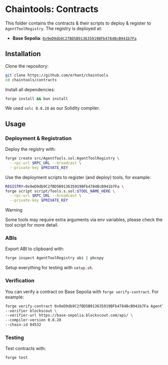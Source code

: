 # Chaintools: Contracts

This folder contains the contracts & their scripts to deploy & register to `AgentToolRegistry`. The registry is deployed at:

- **Base Sepolia**: [`0x9eD9db9C2fBD5B913635919BFb4784BcB941b7Fa`](https://base-sepolia.blockscout.com/address/0x9eD9db9C2fBD5B913635919BFb4784BcB941b7Fa)

## Installation

Clone the repository:

```sh
git clone https://github.com/erhant/chaintools
cd chaintools/contracts
```

Install all dependencies:

```sh
forge install && bun install
```

We used `solc 0.8.28` as our Solidity compiler.

## Usage

### Deployment & Registration

Deploy the registry with:

```sh
forge create src/AgentTools.sol:AgentToolRegistry \
  --rpc-url $RPC_URL --broadcast \
  --private-key $PRIVATE_KEY
```

Use the deployment scripts to register (and deploy) tools, for example:

```sh
REGISTRY=0x9eD9db9C2fBD5B913635919BFb4784BcB941b7Fa \
forge script script/Tools.s.sol:$TOOL_NAME_HERE \
  --rpc-url $RPC_URL --broadcast \
  --private-key $PRIVATE_KEY
```

> [!WARNING]
>
> Some tools may require extra arguments via env variables, please check the tool script for more detail.

### ABIs

Export ABI to clipboard with:

```sh
forge inspect AgentToolRegistry abi | pbcopy
```

Setup everything for testing with `setup.sh`.

### Verification

You can verify a contract on Base Sepolia with `forge verify-contract`. For example:

```sh
forge verify-contract 0x9eD9db9C2fBD5B913635919BFb4784BcB941b7Fa AgentToolRegistry \
--verifier blockscout \
--verifier-url https://base-sepolia.blockscout.com/api/ \
--compiler-version 0.8.28
--chain-id 84532
```

### Testing

Test contracts with:

```sh
forge test
```
